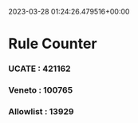 2023-03-28 01:24:26.479516+00:00
# Rule Counter 
 ### UCATE : 421162

 ### Veneto : 100765

 ### Allowlist : 13929